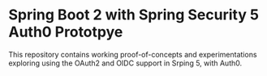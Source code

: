 # Spring Boot 2 with Spring Security 5 Auth0 Prototpye

This repository contains working proof-of-concepts and experimentations exploring using the OAuth2 and OIDC support in Srping 5, with Auth0.
